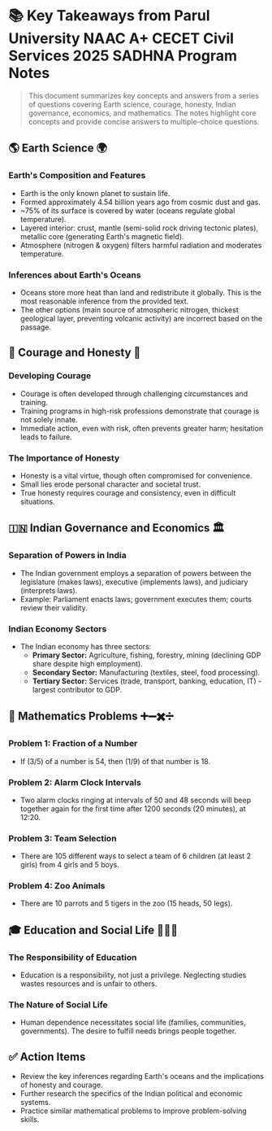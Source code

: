 # 📚 Key Takeaways from Parul University NAAC A+ CECET Civil Services 2025 SADHNA Program Notes

> This document summarizes key concepts and answers from a series of questions covering Earth science, courage, honesty, Indian governance, economics, and mathematics.  The notes highlight core concepts and provide concise answers to multiple-choice questions.

## 🌎 Earth Science 🌍

### Earth's Composition and Features

*   Earth is the only known planet to sustain life.
*   Formed approximately 4.54 billion years ago from cosmic dust and gas.
*   ~75% of its surface is covered by water (oceans regulate global temperature).
*   Layered interior: crust, mantle (semi-solid rock driving tectonic plates), metallic core (generating Earth's magnetic field).
*   Atmosphere (nitrogen & oxygen) filters harmful radiation and moderates temperature.

### Inferences about Earth's Oceans

*   Oceans store more heat than land and redistribute it globally.  This is the most reasonable inference from the provided text.
*   The other options (main source of atmospheric nitrogen, thickest geological layer, preventing volcanic activity) are incorrect based on the passage.


## 💪 Courage and Honesty 🤔

### Developing Courage

*   Courage is often developed through challenging circumstances and training.
*   Training programs in high-risk professions demonstrate that courage is not solely innate.
*   Immediate action, even with risk, often prevents greater harm; hesitation leads to failure.

### The Importance of Honesty

*   Honesty is a vital virtue, though often compromised for convenience.
*   Small lies erode personal character and societal trust.
*   True honesty requires courage and consistency, even in difficult situations.


## 🇮🇳 Indian Governance and Economics 🏛️

### Separation of Powers in India

*   The Indian government employs a separation of powers between the legislature (makes laws), executive (implements laws), and judiciary (interprets laws).
*   Example: Parliament enacts laws; government executes them; courts review their validity.

### Indian Economy Sectors

*   The Indian economy has three sectors:
    *   **Primary Sector:** Agriculture, fishing, forestry, mining (declining GDP share despite high employment).
    *   **Secondary Sector:** Manufacturing (textiles, steel, food processing).
    *   **Tertiary Sector:** Services (trade, transport, banking, education, IT) - largest contributor to GDP.

## 🧮 Mathematics Problems ➕➖✖️➗

### Problem 1: Fraction of a Number

*   If (3/5) of a number is 54, then (1/9) of that number is 18.

### Problem 2: Alarm Clock Intervals

*   Two alarm clocks ringing at intervals of 50 and 48 seconds will beep together again for the first time after 1200 seconds (20 minutes), at 12:20.

### Problem 3: Team Selection

*   There are 105 different ways to select a team of 6 children (at least 2 girls) from 4 girls and 5 boys.

### Problem 4: Zoo Animals

*   There are 10 parrots and 5 tigers in the zoo (15 heads, 50 legs).


## 🎓 Education and Social Life 🧑‍🎓🤝

### The Responsibility of Education

*   Education is a responsibility, not just a privilege.  Neglecting studies wastes resources and is unfair to others.

### The Nature of Social Life

*   Human dependence necessitates social life (families, communities, governments).  The desire to fulfill needs brings people together.



## ✅ Action Items

*   Review the key inferences regarding Earth's oceans and the implications of honesty and courage.
*   Further research the specifics of the Indian political and economic systems.
*   Practice similar mathematical problems to improve problem-solving skills.
